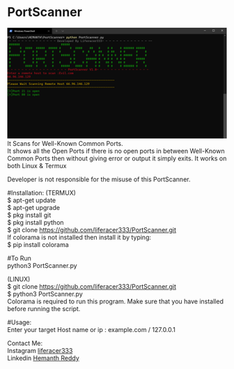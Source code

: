 # PortScanner  
![PortScanner](https://github.com/liferacer333/PortScanner/blob/master/PortScanner.png)  
It Scans for Well-Known Common Ports.  
It shows all the Open Ports if there is no open ports in between Well-Known Common Ports then without giving error or output it simply exits. It works on both Linux & Termux

Developer is not responsible for the misuse of this PortScanner.

#Installation:
(TERMUX)  
$ apt-get update  
$ apt-get upgrade  
$ pkg install git  
$ pkg install python  
$ git clone https://github.com/liferacer333/PortScanner.git  
If colorama is not installed then install it by typing:  
$ pip install colorama  

#To Run  
python3 PortScanner.py  

(LINUX)  
$ git clone https://github.com/liferacer333/PortScanner.git  
$ python3 PortScanner.py  
Colorama is required to run this program. Make sure that you have installed before running the script.  

#Usage:  
Enter your target Host name or ip : example.com / 127.0.0.1   

Contact Me:  
Instagram [liferacer333](https://instagram.com/liferacer333)    
Linkedin [Hemanth Reddy](https://www.linkedin.com/in/hemanth-reddy-51b357191/)
